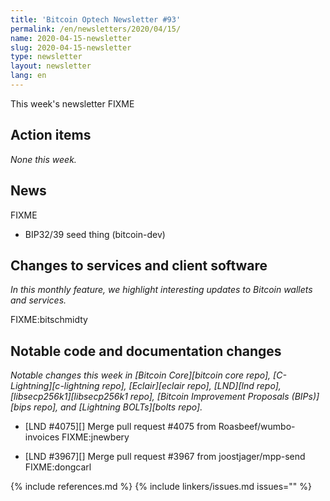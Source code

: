 ```yaml
---
title: 'Bitcoin Optech Newsletter #93'
permalink: /en/newsletters/2020/04/15/
name: 2020-04-15-newsletter
slug: 2020-04-15-newsletter
type: newsletter
layout: newsletter
lang: en
---
```

This week's newsletter FIXME

## Action items

*None this week.*

## News

FIXME

- BIP32/39 seed thing (bitcoin-dev)

## Changes to services and client software

*In this monthly feature, we highlight interesting updates to Bitcoin
wallets and services.*

FIXME:bitschmidty

## Notable code and documentation changes

*Notable changes this week in [Bitcoin Core][bitcoin core repo],
[C-Lightning][c-lightning repo], [Eclair][eclair repo], [LND][lnd repo],
[libsecp256k1][libsecp256k1 repo], [Bitcoin Improvement Proposals
(BIPs)][bips repo], and [Lightning BOLTs][bolts repo].*

- [LND #4075][] Merge pull request #4075 from Roasbeef/wumbo-invoices FIXME:jnewbery

- [LND #3967][] Merge pull request #3967 from joostjager/mpp-send FIXME:dongcarl

{% include references.md %}
{% include linkers/issues.md issues="" %}
